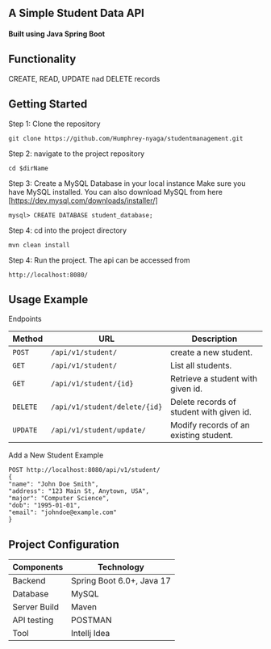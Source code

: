 ## A Simple Student Data API

#### Built using Java Spring Boot

## Functionality
CREATE, READ, UPDATE nad DELETE records

## Getting Started
Step 1: Clone the repository
```
git clone https://github.com/Humphrey-nyaga/studentmanagement.git
```
Step 2: navigate to the project repository
```
cd $dirName
```

Step 3: Create a MySQL Database in your local instance
Make sure you have MySQL installed.
You can also download MySQL from here [https://dev.mysql.com/downloads/installer/]
```
mysql> CREATE DATABASE student_database;
```

Step 4: cd into the project directory
```
mvn clean install
```
Step 4: Run the project.
The api can be accessed from
```
http://localhost:8080/
```
## Usage Example
Endpoints

| Method   | URL                       | Description                             |
|----------|---------------------------|-----------------------------------------|
| `POST`   | `/api/v1/student/`        | create a new student.                   |
| `GET`    | `/api/v1/student/`        | List all students.                      |
| `GET`    | `/api/v1/student/{id}`    | Retrieve a student with given id.       |
| `DELETE` | `/api/v1/student/delete/{id}` | Delete records of student with given id.|
| `UPDATE` | `/api/v1/student/update/` | Modify records of an existing student.  |


Add a New Student Example
```
POST http://localhost:8080/api/v1/student/
{
"name": "John Doe Smith",
"address": "123 Main St, Anytown, USA",
"major": "Computer Science",
"dob": "1995-01-01",
"email": "johndoe@example.com"
}

``` 

## Project Configuration

| Components        | Technology        | 
   |-------------------|-------------------|
| Backend           | Spring Boot 6.0+, Java 17 | 
| Database          | MySQL             |  
| Server Build      | Maven             |
| API testing       | POSTMAN           |
| Tool              | Intellj Idea      |
   
